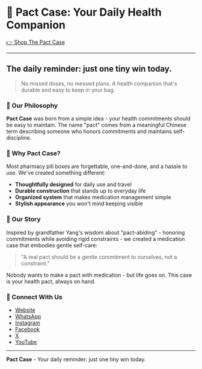 # 🌟 Pact Case: Your Daily Health Companion

[👉 Shop The Pact Case](https://pactcase.com)

---

## The daily reminder: just one tiny win today.

> No missed doses, no messed plans. A health companion that's durable and easy to keep in your bag.

### 🧠 Our Philosophy

**Pact Case** was born from a simple idea - your health commitments should be easy to maintain. The name "pact" comes from a meaningful Chinese term describing someone who honors commitments and maintains self-discipline.

### 💊 Why Pact Case?

Most pharmacy pill boxes are forgettable, one-and-done, and a hassle to use. We've created something different:

- **Thoughtfully designed** for daily use and travel
- **Durable construction** that stands up to everyday life
- **Organized system** that makes medication management simple
- **Stylish appearance** you won't mind keeping visible

### 🌱 Our Story

Inspired by grandfather Yang's wisdom about "pact-abiding" - honoring commitments while avoiding rigid constraints - we created a medication case that embodies gentle self-care:

> "A real pact should be a gentle commitment to ourselves, not a constraint."

Nobody wants to make a pact with medication - but life goes on. This case is your health pact, always on hand.

### 📱 Connect With Us

- [Website](https://pactcase.com)
- [WhatsApp](https://api.whatsapp.com/send?phone=18062838130)
- [Instagram](https://instagram.com/pactcase)
- [Facebook](https://facebook.com/pactcase)
- [X](https://x.com/PactCase)
- [YouTube](https://www.youtube.com/@PactCase)

---

**Pact Case** - Your daily reminder: just one tiny win today.
